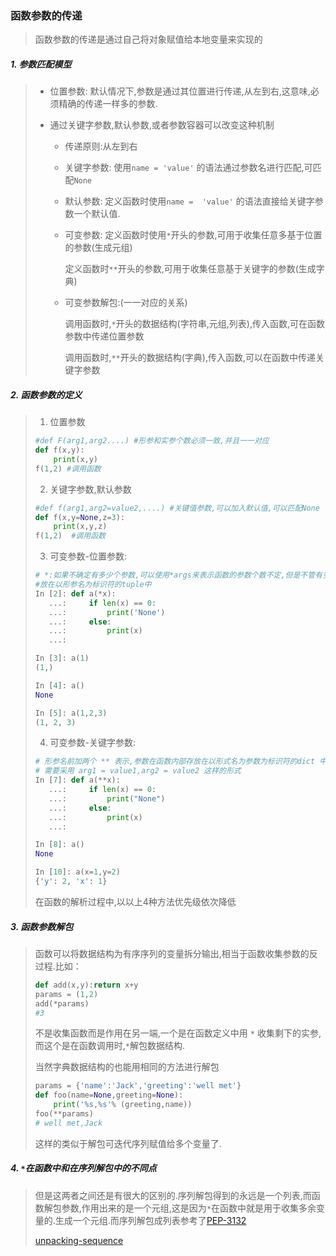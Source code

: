 ### 函数参数的传递



> 函数参数的传递是通过自己将对象赋值给本地变量来实现的

#####  1. 参数匹配模型

> - 位置参数: 默认情况下,参数是通过其位置进行传递,从左到右,这意味,必须精确的传递一样多的参数.
>
> - 通过关键字参数,默认参数,或者参数容器可以改变这种机制
>
>   * 传递原则:从左到右
>
>
>   * 关键字参数: 使用`name = 'value'` 的语法通过参数名进行匹配,可匹配`None`
>
>   * 默认参数: 定义函数时使用`name =  'value'` 的语法直接给关键字参数一个默认值.
>
>   * 可变参数: 定义函数时使用`*`开头的参数,可用于收集任意多基于位置的参数(生成元组)
>
>     ​	          定义函数时`**`开头的参数,可用于收集任意基于关键字的参数(生成字典)
>
>   * 可变参数解包:(一一对应的关系)
>
>     ​        调用函数时,`*`开头的数据结构(字符串,元组,列表),传入函数,可在函数参数中传递位置参数
>
>     ​	调用函数时,`**`开头的数据结构(字典),传入函数,可以在函数中传递关键字参数

##### 2. 函数参数的定义

> 1.  位置参数
>
> ```python
> #def F(arg1,arg2....) #形参和实参个数必须一致,并且一一对应
> def f(x,y):
>     print(x,y)
> f(1,2) #调用函数
> ```
>
> 2.  关键字参数,默认参数
>
> ```python
> #def f(arg1,arg2=value2,....) #关键值参数,可以加入默认值,可以匹配None
> def f(x,y=None,z=3):
>     print(x,y,z)
> f(1,2)  #调用函数
> ```
>
> 3. 可变参数-位置参数:
>
> ```python
> # *:如果不确定有多少个参数,可以使用*args来表示函数的参数个数不定,但是不管有多少,在函数的内部都存
> #放在以形参名为标识符的tuple中
> In [2]: def a(*x):
>    ...:     if len(x) == 0:
>    ...:         print('None')
>    ...:     else:
>    ...:         print(x)
>    ...:         
>
> In [3]: a(1)
> (1,)
>
> In [4]: a()
> None
>
> In [5]: a(1,2,3)
> (1, 2, 3)
> ```
>
> 4. 可变参数-关键字参数:
>
> ```python
> # 形参名前加两个 ** 表示,参数在函数内部存放在以形式名为参数为标识符的dict 中,这时调用函数的方法
> # 需要采用 arg1 = value1,arg2 = value2 这样的形式
> In [7]: def a(**x):
>    ...:     if len(x) == 0:
>    ...:         print("None")
>    ...:     else:
>    ...:         print(x)
>    ...:         
>
> In [8]: a()
> None
>
> In [10]: a(x=1,y=2)
> {'y': 2, 'x': 1}
>
> ```
>
> 在函数的解析过程中,以以上4种方法优先级依次降低

##### 3. 函数参数解包

> 函数可以将数据结构为有序序列的变量拆分输出,相当于函数收集参数的反过程.比如：
>
> ```python
> def add(x,y):return x+y
> params = (1,2)
> add(*params)
> #3
> ```
>
> 不是收集函数而是作用在另一端,一个是在函数定义中用 `*` 收集剩下的实参,而这个是在函数调用时,`*`解包数据结构.
>
> 当然字典数据结构的也能用相同的方法进行解包
>
> ```python
> params = {'name':'Jack','greeting':'well met'}
> def foo(name=None,greeting=None):
>     print('%s,%s'% (greeting,name))
> foo(**params)
> # well met,Jack
> ```
>
> 这样的类似于解包可迭代序列赋值给多个变量了.

#####  4. `*`在函数中和在序列解包中的不同点

> 但是这两者之间还是有很大的区别的.序列解包得到的永远是一个列表,而函数解包参数,作用出来的是一个元组,这是因为`*`在函数中就是用于收集多余变量的.生成一个元组.而序列解包成列表参考了[PEP-3132](../remark_note/PEP-3132.md)
>
> [unpacking-sequence](../date-types/py3_pack_unpack.md)
>
> 